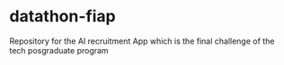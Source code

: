 # datathon-fiap
Repository for the AI recruitment App which is the final challenge of the tech posgraduate program
